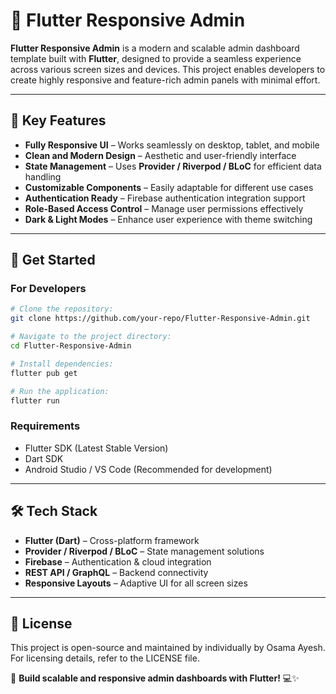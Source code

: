 # 🚀 Flutter Responsive Admin

**Flutter Responsive Admin** is a modern and scalable admin dashboard template built with **Flutter**, designed to provide a seamless experience across various screen sizes and devices. This project enables developers to create highly responsive and feature-rich admin panels with minimal effort.

---

## 🌟 Key Features

- **Fully Responsive UI** – Works seamlessly on desktop, tablet, and mobile
- **Clean and Modern Design** – Aesthetic and user-friendly interface
- **State Management** – Uses **Provider / Riverpod / BLoC** for efficient data handling
- **Customizable Components** – Easily adaptable for different use cases
- **Authentication Ready** – Firebase authentication integration support
- **Role-Based Access Control** – Manage user permissions effectively
- **Dark & Light Modes** – Enhance user experience with theme switching

---

## 📲 Get Started

### **For Developers**  
```sh
# Clone the repository:
git clone https://github.com/your-repo/Flutter-Responsive-Admin.git

# Navigate to the project directory:
cd Flutter-Responsive-Admin

# Install dependencies:
flutter pub get

# Run the application:
flutter run
```

### **Requirements**
- Flutter SDK (Latest Stable Version)
- Dart SDK
- Android Studio / VS Code (Recommended for development)

---

## 🛠️ Tech Stack  

- **Flutter (Dart)** – Cross-platform framework
- **Provider / Riverpod / BLoC** – State management solutions
- **Firebase** – Authentication & cloud integration
- **REST API / GraphQL** – Backend connectivity
- **Responsive Layouts** – Adaptive UI for all screen sizes

---

## 📄 License  
This project is open-source and maintained by individually by Osama Ayesh. For licensing details, refer to the LICENSE file.

🚀 **Build scalable and responsive admin dashboards with Flutter!** 💻✨

